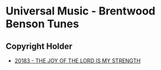 # Universal Music - Brentwood Benson Tunes

## Copyright Holder

- [20183 - THE JOY OF THE LORD IS MY STRENGTH](/hymns/20183.md)

